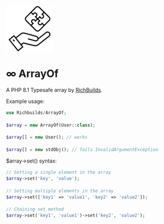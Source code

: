 ![RichBuilds.com Components](/src/richbuilds_logo.png)

# ∞ ArrayOf

A PHP 8.1 Typesafe array by [RichBuilds](https://www.richbuilds.com).

Example usage:

```php
use Richbuilds/ArrayOf;

$array = new ArrayOf(User::class);

$array[] = new User(); // works

$array[] = new stdObj(); // fails InvalidArgumentException
```
$array->set() syntax:
```php
// Setting a single element in the array
$array->set('key', 'value');

// Setting multiple elements in the array
$array->set(['key1' => 'value1', 'key2' => 'value2']);

// Chaining set method
$array->set('key1', 'value1')->set('key2', 'value2');
```
